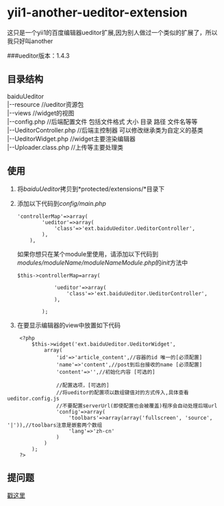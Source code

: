 yii1-another-ueditor-extension
==============================

这只是一个yii1的百度编辑器ueditor扩展,因为别人做过一个类似的扩展了，所以我只好叫another

###ueditor版本：1.4.3

目录结构
------
baiduUeditor       
|--resource //ueditor资源包     
|--views  //widget的视图    
|--config.php //后端配置文件 包括文件格式 大小 目录 路径 文件名等等      
|--UeditorController.php  //后端主控制器  可以修改继承类为自定义的基类   
|--UeditorWidget.php    //widget主要渲染编辑器  
|--Uploader.class.php   //上传等主要处理类  

使用
------

1. 将*baiduUeditor*拷贝到*protected/extensions/*目录下
2. 添加以下代码到*config/main.php*

	```
	'controllerMap'=>array(
	        'ueditor'=>array(
	            'class'=>'ext.baiduUeditor.UeditorController',
	        ),
	    ),

	```

	如果你想只在某个module里使用，请添加以下代码到*modules/moduleName/moduleNameModule.php*的*init*方法中

	```
	$this->controllerMap=array(

	            'ueditor'=>array(
	                'class'=>'ext.baiduUeditor.UeditorController',
	            ),

	        );

	```

3. 在要显示编辑器的view中放置如下代码
```
	<?php
	    $this->widget('ext.baiduUeditor.UeditorWidget',
	        array(
	            'id'=>'article_content',//容器的id 唯一的[必须配置]
	            'name'=>'content',//post到后台接收的name [必须配置]
	            'content'=>'',//初始化内容 [可选的]
	            
	            //配置选项，[可选的]
	            //将ueditor的配置项以数组键值对的方式传入,具体查看ueditor.config.js
	            //不要配置serverUrl(即使配置也会被覆盖)程序会自动处理后端url
	            'config'=>array(
	                'toolbars'=>array(array('fullscreen', 'source', '|')),//toolbars注意是嵌套两个数组
	                'lang'=>'zh-cn'
	            )
	        )
	    );
	?>
```

提问题
-------
[戳这里](https://github.com/mojifan/yii1-another-ueditor-extension/issues 'issue')



